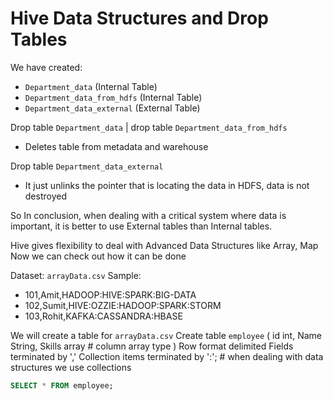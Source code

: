 # Hive Data Structures and Drop Tables



We have created:
- `Department_data` (Internal Table)
- `Department_data_from_hdfs` (Internal Table)
- `Department_data_external` (External Table)

Drop table `Department_data` | drop table `Department_data_from_hdfs`
- Deletes table from metadata and warehouse

Drop table `Department_data_external`
- It just unlinks the pointer that is locating the data in HDFS, data is not destroyed

So In conclusion, when dealing with a critical system where data is important, it is better to use External tables than Internal tables.

Hive gives flexibility to deal with Advanced Data Structures like Array, Map
Now we can check out how it can be done

Dataset: `arrayData.csv`
Sample:
- 101,Amit,HADOOP:HIVE:SPARK:BIG-DATA
- 102,Sumit,HIVE:OZZIE:HADOOP:SPARK:STORM
- 103,Rohit,KAFKA:CASSANDRA:HBASE

We will create a table for `arrayData.csv`
Create table `employee` (
  id int,
  Name String,
  Skills array<string>  # column array type
)
Row format delimited
Fields terminated by ','
Collection items terminated by ':';  # when dealing with data structures we use collections

```sql
SELECT * FROM employee;
